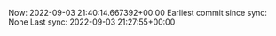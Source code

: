 Now: 2022-09-03 21:40:14.667392+00:00 Earliest commit since sync: None Last sync: 2022-09-03 21:27:55+00:00
